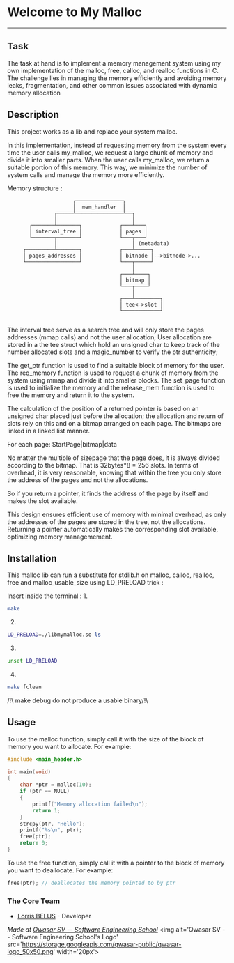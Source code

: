 # Welcome to My Malloc
***

## Task

The task at hand is to implement a memory management system using my own implementation of the malloc, free, calloc, and realloc functions in C. The challenge lies in managing the memory efficiently and avoiding memory leaks, fragmentation, and other common issues associated with dynamic memory allocation

## Description

This project works as a lib and replace your system malloc.

In this implementation, instead of requesting memory from the system every time the user calls my_malloc, we request a large chunk of memory and divide it into smaller parts. When the user calls my_malloc, we return a suitable portion of this memory. This way, we minimize the number of system calls and manage the memory more efficiently.


Memory structure :
```
                     ┌───────────────┐
                     │  mem_handler  │
               ┌─────┴───────────────┴──┐
               │                        │
       ┌───────┴───────┐            ┌───┴───┐
       │ interval_tree │            │ pages │
       └───────┬───────┘            └───┬───┘
               │                        │ (metadata)
     ┌─────────┴───────┐            ┌───┴─────┐
     │ pages_addresses │            │ bitnode │-->bitnode->...
     └─────────────────┘            └───┬─────┘
                                        │
                                    ┌───┴────┐
                                    │ bitmap │
                                    └───┬────┘
                                        │
                                    ┌───┴────────┐
                                    │ tee<->slot │
                                    └────────────┘


```
The interval tree serve as a search tree and will only store the pages addresses (mmap calls) and not the user allocation;
User allocation are stored in a the tee struct which hold an unsigned char to keep track of the number allocated slots and a magic_number to verify the ptr authenticity;

The get_ptr function is used to find a suitable block of memory for the user. The req_memory function is used to request a chunk of memory from the system using mmap and divide it into smaller blocks. The set_page function is used to initialize the memory and the release_mem function is used to free the memory and return it to the system.

The calculation of the position of a returned pointer  is based on an unsigned char placed just before the allocation; the allocation and return of slots rely on this and on a bitmap arranged on each page. The bitmaps are linked in a linked list manner.

For each page:
StartPage|bitmap|data

No matter the multiple of sizepage that the page does, it is always divided according to the bitmap. That is 32bytes*8 = 256 slots. In terms of overhead, it is very reasonable, knowing that within the tree you only store the address of the pages and not the allocations.

So if you return a pointer, it finds the address of the page by itself and makes the slot available.

This design ensures efficient use of memory with minimal overhead, as only the addresses of the pages are stored in the tree, not the allocations.
Returning a pointer automatically makes the corresponding slot available, optimizing memory managemement.

## Installation

This malloc lib can run a substitute for stdlib.h on malloc, calloc, realloc, free and malloc_usable_size using LD_PRELOAD trick : 

Insert inside the terminal : 
1.
```bash
make
```
2.
```bash
LD_PRELOAD=./libmymalloc.so ls
```
3.
```bash
unset LD_PRELOAD
```
4.
```bash
make fclean
```

/!\ make debug do not produce a usable binary/!\

## Usage

To use the malloc function, simply call it with the size of the block of memory you want to allocate. For example:

```c
#include <main_header.h>

int main(void)
{
    char *ptr = malloc(10);
    if (ptr == NULL)
    {
        printf("Memory allocation failed\n");
        return 1;
    }
    strcpy(ptr, "Hello");
    printf("%s\n", ptr);
    free(ptr);
    return 0;
}
```

To use the free function, simply call it with a pointer to the block of memory you want to deallocate. For example:
```c
free(ptr); // deallocates the memory pointed to by ptr
```

### The Core Team
* [Lorris BELUS](//github.com/Lbelus) - Developer


<span><i>Made at <a href='https://qwasar.io'>Qwasar SV -- Software Engineering School</a></i></span>
<span><img alt='Qwasar SV -- Software Engineering School's Logo' src='https://storage.googleapis.com/qwasar-public/qwasar-logo_50x50.png' width='20px'></span>
